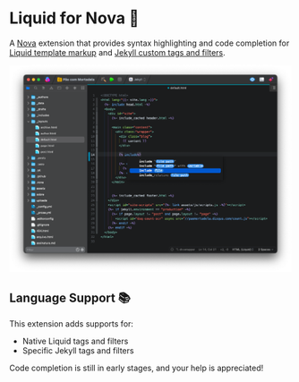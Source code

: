 # Liquid for Nova 🌊

A [Nova](https://nova.app) extension that provides syntax highlighting and code completion for [Liquid template markup](http://liquidmarkup.org) and [Jekyll custom tags and filters](https://jekyllrb.com/docs/liquid/).

![Screenshot from Nova editor with a Liquid file being highlighted](https://github.com/arthrfrts/Liquid.novaextension/blob/main/preview.png?raw=true)

## Language Support 📚

This extension adds supports for:

- Native Liquid tags and filters
- Specific Jekyll tags and filters

Code completion is still in early stages, and your help is appreciated!
